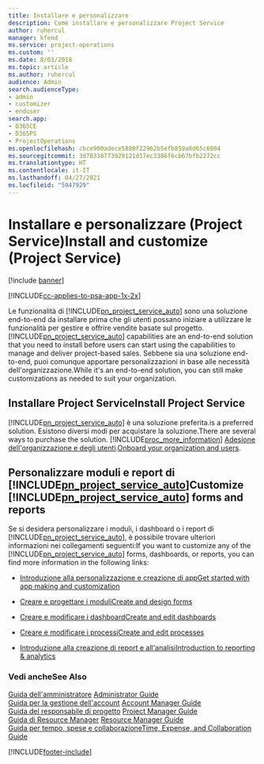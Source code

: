 ```yaml
---
title: Installare e personalizzare
description: Come installare e personalizzare Project Service
author: ruhercul
manager: kfend
ms.service: project-operations
ms.custom: ''
ms.date: 8/03/2018
ms.topic: article
ms.author: ruhercul
audience: Admin
search.audienceType:
- admin
- customizer
- enduser
search.app:
- D365CE
- D365PS
- ProjectOperations
ms.openlocfilehash: cbce900adece5880f22962b5efb859a8d65c6904
ms.sourcegitcommit: 3d78338773929121d17ec3386f6cb67bfb2272cc
ms.translationtype: HT
ms.contentlocale: it-IT
ms.lasthandoff: 04/27/2021
ms.locfileid: "5947929"
---
```

# <a name="install-and-customize-project-service"></a><span data-ttu-id="f7c2f-103">Installare e personalizzare (Project Service)</span><span class="sxs-lookup"><span data-stu-id="f7c2f-103">Install and customize (Project Service)</span></span>

[!include [banner](../includes/psa-now-project-operations.md)]

[!INCLUDE[cc-applies-to-psa-app-1x-2x](../includes/cc-applies-to-psa-app-1x-2x.md)]

<span data-ttu-id="f7c2f-104">Le funzionalità di [!INCLUDE[pn_project_service_auto](../includes/pn-project-service-auto.md)] sono una soluzione end-to-end da installare prima che gli utenti possano iniziare a utilizzare le funzionalità per gestire e offrire vendite basate sul progetto.</span><span class="sxs-lookup"><span data-stu-id="f7c2f-104">[!INCLUDE[pn_project_service_auto](../includes/pn-project-service-auto.md)] capabilities are an end-to-end solution that you need to install before users can start using the capabilities to manage and deliver project-based sales.</span></span> <span data-ttu-id="f7c2f-105">Sebbene sia una soluzione end-to-end, puoi comunque apportare personalizzazioni in base alle necessità dell'organizzazione.</span><span class="sxs-lookup"><span data-stu-id="f7c2f-105">While it's an end-to-end solution, you can still make customizations as needed to suit your organization.</span></span>  
<!-- TODO: I expect to find the information on how to get and install this here. Please find that and add it here. Same for Project Service.--> 
  
## <a name="install-project-service"></a><span data-ttu-id="f7c2f-106">Installare Project Service</span><span class="sxs-lookup"><span data-stu-id="f7c2f-106">Install Project Service</span></span>  
 [!INCLUDE[pn_project_service_auto](../includes/pn-project-service-auto.md)] <span data-ttu-id="f7c2f-107">è una soluzione preferita.</span><span class="sxs-lookup"><span data-stu-id="f7c2f-107">is a preferred solution.</span></span> <span data-ttu-id="f7c2f-108">Esistono diversi modi per acquistare la soluzione.</span><span class="sxs-lookup"><span data-stu-id="f7c2f-108">There are several ways to purchase the solution.</span></span> [!INCLUDE[proc_more_information](../includes/proc-more-information.md)] <span data-ttu-id="f7c2f-109">[Adesione dell'organizzazione e degli utenti](/dynamics365/customerengagement/on-premises/admin/onboard-your-organization-and-users-to-dynamics-365-online).</span><span class="sxs-lookup"><span data-stu-id="f7c2f-109">[Onboard your organization and users](/dynamics365/customerengagement/on-premises/admin/onboard-your-organization-and-users-to-dynamics-365-online).</span></span>  
  
## <a name="customize-pn_project_service_auto-forms-and-reports"></a><span data-ttu-id="f7c2f-110">Personalizzare moduli e report di [!INCLUDE[pn_project_service_auto](../includes/pn-project-service-auto.md)]</span><span class="sxs-lookup"><span data-stu-id="f7c2f-110">Customize [!INCLUDE[pn_project_service_auto](../includes/pn-project-service-auto.md)] forms and reports</span></span>  
 <span data-ttu-id="f7c2f-111">Se si desidera personalizzare i moduli, i dashboard o i report di [!INCLUDE[pn_project_service_auto](../includes/pn-project-service-auto.md)], è possibile trovare ulteriori informazioni nei collegamenti seguenti:</span><span class="sxs-lookup"><span data-stu-id="f7c2f-111">If you want to customize any of the [!INCLUDE[pn_project_service_auto](../includes/pn-project-service-auto.md)] forms, dashboards, or reports, you can find more information in the following links:</span></span>  
  
- [<span data-ttu-id="f7c2f-112">Introduzione alla personalizzazione e creazione di app</span><span class="sxs-lookup"><span data-stu-id="f7c2f-112">Get started with app making and customization</span></span>](/dynamics365/customerengagement/on-premises/customize/getting-started-customization)  
  
- [<span data-ttu-id="f7c2f-113">Creare e progettare i moduli</span><span class="sxs-lookup"><span data-stu-id="f7c2f-113">Create and design forms</span></span>](/dynamics365/customerengagement/on-premises/customize/create-design-forms)  
  
- [<span data-ttu-id="f7c2f-114">Creare e modificare i dashboard</span><span class="sxs-lookup"><span data-stu-id="f7c2f-114">Create and edit dashboards</span></span>](/dynamics365/customerengagement/on-premises/customize/create-edit-dashboards)  
  
- [<span data-ttu-id="f7c2f-115">Creare e modificare i processi</span><span class="sxs-lookup"><span data-stu-id="f7c2f-115">Create and edit processes</span></span>](/dynamics365/customerengagement/on-premises/customize/guide-staff-through-common-tasks-processes)  
  
- [<span data-ttu-id="f7c2f-116">Introduzione alla creazione di report e all'analisi</span><span class="sxs-lookup"><span data-stu-id="f7c2f-116">Introduction to reporting & analytics</span></span>](/dynamics365/customerengagement/on-premises/analytics/reporting-analytics-with-dynamics-365)  
  
### <a name="see-also"></a><span data-ttu-id="f7c2f-117">Vedi anche</span><span class="sxs-lookup"><span data-stu-id="f7c2f-117">See Also</span></span>  
 <span data-ttu-id="f7c2f-118">[Guida dell'amministratore](../psa/admin-guide.md) </span><span class="sxs-lookup"><span data-stu-id="f7c2f-118">[Administrator Guide](../psa/admin-guide.md) </span></span>  
 <span data-ttu-id="f7c2f-119">[Guida per la gestione dell'account](../psa/account-manager-guide.md) </span><span class="sxs-lookup"><span data-stu-id="f7c2f-119">[Account Manager Guide](../psa/account-manager-guide.md) </span></span>  
 <span data-ttu-id="f7c2f-120">[Guida del responsabile di progetto](../psa/project-manager-guide.md) </span><span class="sxs-lookup"><span data-stu-id="f7c2f-120">[Project Manager Guide](../psa/project-manager-guide.md) </span></span>  
 <span data-ttu-id="f7c2f-121">[Guida di Resource Manager](../psa/resource-manager-guide.md) </span><span class="sxs-lookup"><span data-stu-id="f7c2f-121">[Resource Manager Guide](../psa/resource-manager-guide.md) </span></span>  
 [<span data-ttu-id="f7c2f-122">Guida per tempo, spese e collaborazione</span><span class="sxs-lookup"><span data-stu-id="f7c2f-122">Time, Expense, and Collaboration Guide</span></span>](../psa/time-expense-collaboration-guide.md)


[!INCLUDE[footer-include](../includes/footer-banner.md)]